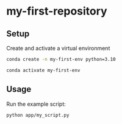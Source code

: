 # my-first-repository

## Setup

Create and activate a virtual environment 

```sh
conda create -n my-first-env python=3.10

conda activate my-first-env
```
## Usage 

Run the example script:

```sh
python app/my_script.py
```

